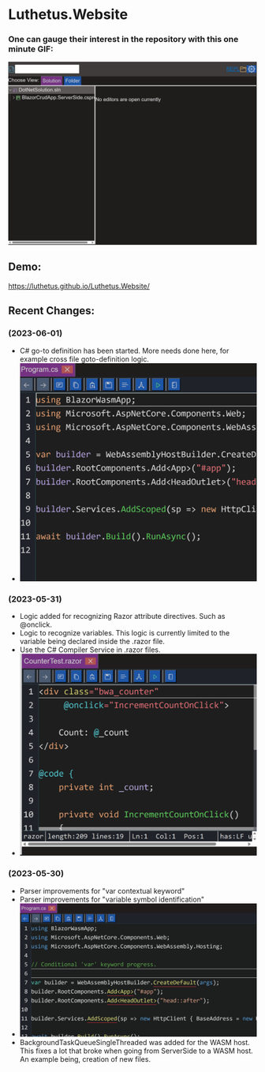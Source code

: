 # Luthetus.Website

### One can gauge their interest in the repository with this one minute GIF:
![Example GIF](./Images/Rewrite/introductoryGifLuthetusWebsite.gif)

## Demo:
https://luthetus.github.io/Luthetus.Website/

## Recent Changes:

### (2023-06-01) 
- C# go-to definition has been started. More needs done here, for example cross file goto-definition logic.
- ![Example GIF](./Images/Rewrite/gotoDefinition.gif)

### (2023-05-31) 
- Logic added for recognizing Razor attribute directives. Such as @onclick.
- Logic to recognize variables. This logic is currently limited to the variable being declared inside the .razor file.
- Use the C# Compiler Service in .razor files.
- ![Example GIF](./Images/Rewrite/2023-05-31.gif)

### (2023-05-30) 
- Parser improvements for "var contextual keyword"
- Parser improvements for "variable symbol identification"
- ![Example GIF](./Images/Rewrite/conditionalVarProgress.gif)
- BackgroundTaskQueueSingleThreaded was added for the WASM host. This fixes a lot that broke when going from ServerSide to a WASM host. An example being, creation of new files.